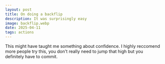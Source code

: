 ```yaml
---
layout: post
title: On doing a backflip
description: It was surprisingly easy
image: backflip.webp
date: 2025-04-11
tags: actions
---
```


This might have taught me something about confidence. I highly reccomend more people try this, you don't really need to jump that high but you definitely have to commit.
